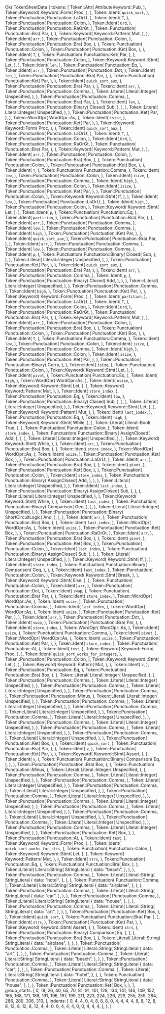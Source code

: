 Ok(
    TokenSheetData {
        tokens: [
            Token::Attr(
                AttributeKeyword::Pub,
            ),
            Token::Keyword(
                Keyword::Form(
                    Proc,
                ),
            ),
            Token::Ident(
                `quick_sort`,
            ),
            Token::Punctuation(
                Punctuation::LaOrLt,
            ),
            Token::Ident(
                `T`,
            ),
            Token::Punctuation(
                Punctuation::Colon,
            ),
            Token::Ident(
                `Ord`,
            ),
            Token::Punctuation(
                Punctuation::RaOrGt,
            ),
            Token::Punctuation(
                Punctuation::Bra(
                    Par,
                ),
            ),
            Token::Keyword(
                Keyword::Pattern(
                    Mut,
                ),
            ),
            Token::Ident(
                `arr`,
            ),
            Token::Punctuation(
                Punctuation::Colon,
            ),
            Token::Punctuation(
                Punctuation::Bra(
                    Box,
                ),
            ),
            Token::Punctuation(
                Punctuation::Colon,
            ),
            Token::Punctuation(
                Punctuation::Ket(
                    Box,
                ),
            ),
            Token::Ident(
                `T`,
            ),
            Token::Punctuation(
                Punctuation::Ket(
                    Par,
                ),
            ),
            Token::Punctuation(
                Punctuation::Colon,
            ),
            Token::Keyword(
                Keyword::Stmt(
                    Let,
                ),
            ),
            Token::Ident(
                `len`,
            ),
            Token::Punctuation(
                Punctuation::Eq,
            ),
            Token::Ident(
                `arr`,
            ),
            Token::Punctuation(
                Punctuation::Dot,
            ),
            Token::Ident(
                `len`,
            ),
            Token::Punctuation(
                Punctuation::Bra(
                    Par,
                ),
            ),
            Token::Punctuation(
                Punctuation::Ket(
                    Par,
                ),
            ),
            Token::Ident(
                `quick_sort_aux`,
            ),
            Token::Punctuation(
                Punctuation::Bra(
                    Par,
                ),
            ),
            Token::Ident(
                `arr`,
            ),
            Token::Punctuation(
                Punctuation::Comma,
            ),
            Token::Literal(
                Literal::Integer(
                    Unspecified,
                ),
            ),
            Token::Punctuation(
                Punctuation::Comma,
            ),
            Token::Punctuation(
                Punctuation::Bra(
                    Par,
                ),
            ),
            Token::Ident(
                `len`,
            ),
            Token::Punctuation(
                Punctuation::Binary(
                    Closed(
                        Sub,
                    ),
                ),
            ),
            Token::Literal(
                Literal::Integer(
                    Unspecified,
                ),
            ),
            Token::Punctuation(
                Punctuation::Ket(
                    Par,
                ),
            ),
            Token::WordOpr(
                WordOpr::As,
            ),
            Token::Ident(
                `isize`,
            ),
            Token::Punctuation(
                Punctuation::Ket(
                    Par,
                ),
            ),
            Token::Keyword(
                Keyword::Form(
                    Proc,
                ),
            ),
            Token::Ident(
                `quick_sort_aux`,
            ),
            Token::Punctuation(
                Punctuation::LaOrLt,
            ),
            Token::Ident(
                `T`,
            ),
            Token::Punctuation(
                Punctuation::Colon,
            ),
            Token::Ident(
                `Ord`,
            ),
            Token::Punctuation(
                Punctuation::RaOrGt,
            ),
            Token::Punctuation(
                Punctuation::Bra(
                    Par,
                ),
            ),
            Token::Keyword(
                Keyword::Pattern(
                    Mut,
                ),
            ),
            Token::Ident(
                `arr`,
            ),
            Token::Punctuation(
                Punctuation::Colon,
            ),
            Token::Punctuation(
                Punctuation::Bra(
                    Box,
                ),
            ),
            Token::Punctuation(
                Punctuation::Colon,
            ),
            Token::Punctuation(
                Punctuation::Ket(
                    Box,
                ),
            ),
            Token::Ident(
                `T`,
            ),
            Token::Punctuation(
                Punctuation::Comma,
            ),
            Token::Ident(
                `low`,
            ),
            Token::Punctuation(
                Punctuation::Colon,
            ),
            Token::Ident(
                `isize`,
            ),
            Token::Punctuation(
                Punctuation::Comma,
            ),
            Token::Ident(
                `high`,
            ),
            Token::Punctuation(
                Punctuation::Colon,
            ),
            Token::Ident(
                `isize`,
            ),
            Token::Punctuation(
                Punctuation::Ket(
                    Par,
                ),
            ),
            Token::Punctuation(
                Punctuation::Colon,
            ),
            Token::Keyword(
                Keyword::Stmt(
                    If,
                ),
            ),
            Token::Ident(
                `low`,
            ),
            Token::Punctuation(
                Punctuation::LaOrLt,
            ),
            Token::Ident(
                `high`,
            ),
            Token::Punctuation(
                Punctuation::Colon,
            ),
            Token::Keyword(
                Keyword::Stmt(
                    Let,
                ),
            ),
            Token::Ident(
                `p`,
            ),
            Token::Punctuation(
                Punctuation::Eq,
            ),
            Token::Ident(
                `partition`,
            ),
            Token::Punctuation(
                Punctuation::Bra(
                    Par,
                ),
            ),
            Token::Ident(
                `arr`,
            ),
            Token::Punctuation(
                Punctuation::Comma,
            ),
            Token::Ident(
                `low`,
            ),
            Token::Punctuation(
                Punctuation::Comma,
            ),
            Token::Ident(
                `high`,
            ),
            Token::Punctuation(
                Punctuation::Ket(
                    Par,
                ),
            ),
            Token::Ident(
                `quick_sort_aux`,
            ),
            Token::Punctuation(
                Punctuation::Bra(
                    Par,
                ),
            ),
            Token::Ident(
                `arr`,
            ),
            Token::Punctuation(
                Punctuation::Comma,
            ),
            Token::Ident(
                `low`,
            ),
            Token::Punctuation(
                Punctuation::Comma,
            ),
            Token::Ident(
                `p`,
            ),
            Token::Punctuation(
                Punctuation::Binary(
                    Closed(
                        Sub,
                    ),
                ),
            ),
            Token::Literal(
                Literal::Integer(
                    Unspecified,
                ),
            ),
            Token::Punctuation(
                Punctuation::Ket(
                    Par,
                ),
            ),
            Token::Ident(
                `quick_sort_aux`,
            ),
            Token::Punctuation(
                Punctuation::Bra(
                    Par,
                ),
            ),
            Token::Ident(
                `arr`,
            ),
            Token::Punctuation(
                Punctuation::Comma,
            ),
            Token::Ident(
                `p`,
            ),
            Token::Punctuation(
                Punctuation::Binary(
                    Closed(
                        Add,
                    ),
                ),
            ),
            Token::Literal(
                Literal::Integer(
                    Unspecified,
                ),
            ),
            Token::Punctuation(
                Punctuation::Comma,
            ),
            Token::Ident(
                `high`,
            ),
            Token::Punctuation(
                Punctuation::Ket(
                    Par,
                ),
            ),
            Token::Keyword(
                Keyword::Form(
                    Proc,
                ),
            ),
            Token::Ident(
                `partition`,
            ),
            Token::Punctuation(
                Punctuation::LaOrLt,
            ),
            Token::Ident(
                `T`,
            ),
            Token::Punctuation(
                Punctuation::Colon,
            ),
            Token::Ident(
                `Ord`,
            ),
            Token::Punctuation(
                Punctuation::RaOrGt,
            ),
            Token::Punctuation(
                Punctuation::Bra(
                    Par,
                ),
            ),
            Token::Keyword(
                Keyword::Pattern(
                    Mut,
                ),
            ),
            Token::Ident(
                `arr`,
            ),
            Token::Punctuation(
                Punctuation::Colon,
            ),
            Token::Punctuation(
                Punctuation::Bra(
                    Box,
                ),
            ),
            Token::Punctuation(
                Punctuation::Colon,
            ),
            Token::Punctuation(
                Punctuation::Ket(
                    Box,
                ),
            ),
            Token::Ident(
                `T`,
            ),
            Token::Punctuation(
                Punctuation::Comma,
            ),
            Token::Ident(
                `low`,
            ),
            Token::Punctuation(
                Punctuation::Colon,
            ),
            Token::Ident(
                `isize`,
            ),
            Token::Punctuation(
                Punctuation::Comma,
            ),
            Token::Ident(
                `high`,
            ),
            Token::Punctuation(
                Punctuation::Colon,
            ),
            Token::Ident(
                `isize`,
            ),
            Token::Punctuation(
                Punctuation::Ket(
                    Par,
                ),
            ),
            Token::Punctuation(
                Punctuation::Binary(
                    Curry,
                ),
            ),
            Token::Ident(
                `isize`,
            ),
            Token::Punctuation(
                Punctuation::Colon,
            ),
            Token::Keyword(
                Keyword::Stmt(
                    Let,
                ),
            ),
            Token::Ident(
                `pivot`,
            ),
            Token::Punctuation(
                Punctuation::Eq,
            ),
            Token::Ident(
                `high`,
            ),
            Token::WordOpr(
                WordOpr::As,
            ),
            Token::Ident(
                `usize`,
            ),
            Token::Keyword(
                Keyword::Stmt(
                    Let,
                ),
            ),
            Token::Keyword(
                Keyword::Pattern(
                    Mut,
                ),
            ),
            Token::Ident(
                `store_index`,
            ),
            Token::Punctuation(
                Punctuation::Eq,
            ),
            Token::Ident(
                `low`,
            ),
            Token::Punctuation(
                Punctuation::Binary(
                    Closed(
                        Sub,
                    ),
                ),
            ),
            Token::Literal(
                Literal::Integer(
                    Unspecified,
                ),
            ),
            Token::Keyword(
                Keyword::Stmt(
                    Let,
                ),
            ),
            Token::Keyword(
                Keyword::Pattern(
                    Mut,
                ),
            ),
            Token::Ident(
                `last_index`,
            ),
            Token::Punctuation(
                Punctuation::Eq,
            ),
            Token::Ident(
                `high`,
            ),
            Token::Keyword(
                Keyword::Stmt(
                    While,
                ),
            ),
            Token::Literal(
                Literal::Bool(
                    True,
                ),
            ),
            Token::Punctuation(
                Punctuation::Colon,
            ),
            Token::Ident(
                `store_index`,
            ),
            Token::Punctuation(
                Punctuation::Binary(
                    AssignClosed(
                        Add,
                    ),
                ),
            ),
            Token::Literal(
                Literal::Integer(
                    Unspecified,
                ),
            ),
            Token::Keyword(
                Keyword::Stmt(
                    While,
                ),
            ),
            Token::Ident(
                `arr`,
            ),
            Token::Punctuation(
                Punctuation::Bra(
                    Box,
                ),
            ),
            Token::Ident(
                `store_index`,
            ),
            Token::WordOpr(
                WordOpr::As,
            ),
            Token::Ident(
                `usize`,
            ),
            Token::Punctuation(
                Punctuation::Ket(
                    Box,
                ),
            ),
            Token::Punctuation(
                Punctuation::LaOrLt,
            ),
            Token::Ident(
                `arr`,
            ),
            Token::Punctuation(
                Punctuation::Bra(
                    Box,
                ),
            ),
            Token::Ident(
                `pivot`,
            ),
            Token::Punctuation(
                Punctuation::Ket(
                    Box,
                ),
            ),
            Token::Punctuation(
                Punctuation::Colon,
            ),
            Token::Ident(
                `store_index`,
            ),
            Token::Punctuation(
                Punctuation::Binary(
                    AssignClosed(
                        Add,
                    ),
                ),
            ),
            Token::Literal(
                Literal::Integer(
                    Unspecified,
                ),
            ),
            Token::Ident(
                `last_index`,
            ),
            Token::Punctuation(
                Punctuation::Binary(
                    AssignClosed(
                        Sub,
                    ),
                ),
            ),
            Token::Literal(
                Literal::Integer(
                    Unspecified,
                ),
            ),
            Token::Keyword(
                Keyword::Stmt(
                    While,
                ),
            ),
            Token::Ident(
                `last_index`,
            ),
            Token::Punctuation(
                Punctuation::Binary(
                    Comparison(
                        Geq,
                    ),
                ),
            ),
            Token::Literal(
                Literal::Integer(
                    Unspecified,
                ),
            ),
            Token::Punctuation(
                Punctuation::Binary(
                    ShortCircuitLogic(
                        And,
                    ),
                ),
            ),
            Token::Ident(
                `arr`,
            ),
            Token::Punctuation(
                Punctuation::Bra(
                    Box,
                ),
            ),
            Token::Ident(
                `last_index`,
            ),
            Token::WordOpr(
                WordOpr::As,
            ),
            Token::Ident(
                `usize`,
            ),
            Token::Punctuation(
                Punctuation::Ket(
                    Box,
                ),
            ),
            Token::Punctuation(
                Punctuation::RaOrGt,
            ),
            Token::Ident(
                `arr`,
            ),
            Token::Punctuation(
                Punctuation::Bra(
                    Box,
                ),
            ),
            Token::Ident(
                `pivot`,
            ),
            Token::Punctuation(
                Punctuation::Ket(
                    Box,
                ),
            ),
            Token::Punctuation(
                Punctuation::Colon,
            ),
            Token::Ident(
                `last_index`,
            ),
            Token::Punctuation(
                Punctuation::Binary(
                    AssignClosed(
                        Sub,
                    ),
                ),
            ),
            Token::Literal(
                Literal::Integer(
                    Unspecified,
                ),
            ),
            Token::Keyword(
                Keyword::Stmt(
                    If,
                ),
            ),
            Token::Ident(
                `store_index`,
            ),
            Token::Punctuation(
                Punctuation::Binary(
                    Comparison(
                        Geq,
                    ),
                ),
            ),
            Token::Ident(
                `last_index`,
            ),
            Token::Punctuation(
                Punctuation::Colon,
            ),
            Token::Keyword(
                Keyword::Stmt(
                    Break,
                ),
            ),
            Token::Keyword(
                Keyword::Stmt(
                    Else,
                ),
            ),
            Token::Punctuation(
                Punctuation::Colon,
            ),
            Token::Ident(
                `arr`,
            ),
            Token::Punctuation(
                Punctuation::Dot,
            ),
            Token::Ident(
                `swap`,
            ),
            Token::Punctuation(
                Punctuation::Bra(
                    Par,
                ),
            ),
            Token::Ident(
                `store_index`,
            ),
            Token::WordOpr(
                WordOpr::As,
            ),
            Token::Ident(
                `usize`,
            ),
            Token::Punctuation(
                Punctuation::Comma,
            ),
            Token::Ident(
                `last_index`,
            ),
            Token::WordOpr(
                WordOpr::As,
            ),
            Token::Ident(
                `usize`,
            ),
            Token::Punctuation(
                Punctuation::Ket(
                    Par,
                ),
            ),
            Token::Ident(
                `arr`,
            ),
            Token::Punctuation(
                Punctuation::Dot,
            ),
            Token::Ident(
                `swap`,
            ),
            Token::Punctuation(
                Punctuation::Bra(
                    Par,
                ),
            ),
            Token::Ident(
                `store_index`,
            ),
            Token::WordOpr(
                WordOpr::As,
            ),
            Token::Ident(
                `usize`,
            ),
            Token::Punctuation(
                Punctuation::Comma,
            ),
            Token::Ident(
                `pivot`,
            ),
            Token::WordOpr(
                WordOpr::As,
            ),
            Token::Ident(
                `usize`,
            ),
            Token::Punctuation(
                Punctuation::Ket(
                    Par,
                ),
            ),
            Token::Ident(
                `store_index`,
            ),
            Token::Punctuation(
                Punctuation::At,
            ),
            Token::Ident(
                `test`,
            ),
            Token::Keyword(
                Keyword::Form(
                    Proc,
                ),
            ),
            Token::Ident(
                `quick_sort_works_for_integers`,
            ),
            Token::Punctuation(
                Punctuation::Colon,
            ),
            Token::Keyword(
                Keyword::Stmt(
                    Let,
                ),
            ),
            Token::Keyword(
                Keyword::Pattern(
                    Mut,
                ),
            ),
            Token::Ident(
                `v`,
            ),
            Token::Punctuation(
                Punctuation::Eq,
            ),
            Token::Punctuation(
                Punctuation::Bra(
                    Box,
                ),
            ),
            Token::Literal(
                Literal::Integer(
                    Unspecified,
                ),
            ),
            Token::Punctuation(
                Punctuation::Comma,
            ),
            Token::Literal(
                Literal::Integer(
                    Unspecified,
                ),
            ),
            Token::Punctuation(
                Punctuation::Comma,
            ),
            Token::Literal(
                Literal::Integer(
                    Unspecified,
                ),
            ),
            Token::Punctuation(
                Punctuation::Comma,
            ),
            Token::Punctuation(
                Punctuation::Minus,
            ),
            Token::Literal(
                Literal::Integer(
                    Unspecified,
                ),
            ),
            Token::Punctuation(
                Punctuation::Comma,
            ),
            Token::Literal(
                Literal::Integer(
                    Unspecified,
                ),
            ),
            Token::Punctuation(
                Punctuation::Comma,
            ),
            Token::Literal(
                Literal::Integer(
                    Unspecified,
                ),
            ),
            Token::Punctuation(
                Punctuation::Comma,
            ),
            Token::Literal(
                Literal::Integer(
                    Unspecified,
                ),
            ),
            Token::Punctuation(
                Punctuation::Comma,
            ),
            Token::Literal(
                Literal::Integer(
                    Unspecified,
                ),
            ),
            Token::Punctuation(
                Punctuation::Comma,
            ),
            Token::Literal(
                Literal::Integer(
                    Unspecified,
                ),
            ),
            Token::Punctuation(
                Punctuation::Comma,
            ),
            Token::Literal(
                Literal::Integer(
                    Unspecified,
                ),
            ),
            Token::Punctuation(
                Punctuation::Ket(
                    Box,
                ),
            ),
            Token::Ident(
                `quick_sort`,
            ),
            Token::Punctuation(
                Punctuation::Bra(
                    Par,
                ),
            ),
            Token::Ident(
                `v`,
            ),
            Token::Punctuation(
                Punctuation::Ket(
                    Par,
                ),
            ),
            Token::Keyword(
                Keyword::Stmt(
                    Assert,
                ),
            ),
            Token::Ident(
                `v`,
            ),
            Token::Punctuation(
                Punctuation::Binary(
                    Comparison(
                        Eq,
                    ),
                ),
            ),
            Token::Punctuation(
                Punctuation::Bra(
                    Box,
                ),
            ),
            Token::Punctuation(
                Punctuation::Minus,
            ),
            Token::Literal(
                Literal::Integer(
                    Unspecified,
                ),
            ),
            Token::Punctuation(
                Punctuation::Comma,
            ),
            Token::Literal(
                Literal::Integer(
                    Unspecified,
                ),
            ),
            Token::Punctuation(
                Punctuation::Comma,
            ),
            Token::Literal(
                Literal::Integer(
                    Unspecified,
                ),
            ),
            Token::Punctuation(
                Punctuation::Comma,
            ),
            Token::Literal(
                Literal::Integer(
                    Unspecified,
                ),
            ),
            Token::Punctuation(
                Punctuation::Comma,
            ),
            Token::Literal(
                Literal::Integer(
                    Unspecified,
                ),
            ),
            Token::Punctuation(
                Punctuation::Comma,
            ),
            Token::Literal(
                Literal::Integer(
                    Unspecified,
                ),
            ),
            Token::Punctuation(
                Punctuation::Comma,
            ),
            Token::Literal(
                Literal::Integer(
                    Unspecified,
                ),
            ),
            Token::Punctuation(
                Punctuation::Comma,
            ),
            Token::Literal(
                Literal::Integer(
                    Unspecified,
                ),
            ),
            Token::Punctuation(
                Punctuation::Comma,
            ),
            Token::Literal(
                Literal::Integer(
                    Unspecified,
                ),
            ),
            Token::Punctuation(
                Punctuation::Comma,
            ),
            Token::Literal(
                Literal::Integer(
                    Unspecified,
                ),
            ),
            Token::Punctuation(
                Punctuation::Ket(
                    Box,
                ),
            ),
            Token::Punctuation(
                Punctuation::At,
            ),
            Token::Ident(
                `test`,
            ),
            Token::Keyword(
                Keyword::Form(
                    Proc,
                ),
            ),
            Token::Ident(
                `quick_sort_works_for_strs`,
            ),
            Token::Punctuation(
                Punctuation::Colon,
            ),
            Token::Keyword(
                Keyword::Stmt(
                    Let,
                ),
            ),
            Token::Keyword(
                Keyword::Pattern(
                    Mut,
                ),
            ),
            Token::Ident(
                `strs`,
            ),
            Token::Punctuation(
                Punctuation::Eq,
            ),
            Token::Punctuation(
                Punctuation::Bra(
                    Box,
                ),
            ),
            Token::Literal(
                Literal::String(
                    StringLiteral {
                        data: "beach",
                    },
                ),
            ),
            Token::Punctuation(
                Punctuation::Comma,
            ),
            Token::Literal(
                Literal::String(
                    StringLiteral {
                        data: "hotel",
                    },
                ),
            ),
            Token::Punctuation(
                Punctuation::Comma,
            ),
            Token::Literal(
                Literal::String(
                    StringLiteral {
                        data: "airplane",
                    },
                ),
            ),
            Token::Punctuation(
                Punctuation::Comma,
            ),
            Token::Literal(
                Literal::String(
                    StringLiteral {
                        data: "car",
                    },
                ),
            ),
            Token::Punctuation(
                Punctuation::Comma,
            ),
            Token::Literal(
                Literal::String(
                    StringLiteral {
                        data: "house",
                    },
                ),
            ),
            Token::Punctuation(
                Punctuation::Comma,
            ),
            Token::Literal(
                Literal::String(
                    StringLiteral {
                        data: "art",
                    },
                ),
            ),
            Token::Punctuation(
                Punctuation::Ket(
                    Box,
                ),
            ),
            Token::Ident(
                `quick_sort`,
            ),
            Token::Punctuation(
                Punctuation::Bra(
                    Par,
                ),
            ),
            Token::Ident(
                `strs`,
            ),
            Token::Punctuation(
                Punctuation::Ket(
                    Par,
                ),
            ),
            Token::Keyword(
                Keyword::Stmt(
                    Assert,
                ),
            ),
            Token::Ident(
                `strs`,
            ),
            Token::Punctuation(
                Punctuation::Binary(
                    Comparison(
                        Eq,
                    ),
                ),
            ),
            Token::Punctuation(
                Punctuation::Bra(
                    Box,
                ),
            ),
            Token::Literal(
                Literal::String(
                    StringLiteral {
                        data: "airplane",
                    },
                ),
            ),
            Token::Punctuation(
                Punctuation::Comma,
            ),
            Token::Literal(
                Literal::String(
                    StringLiteral {
                        data: "art",
                    },
                ),
            ),
            Token::Punctuation(
                Punctuation::Comma,
            ),
            Token::Literal(
                Literal::String(
                    StringLiteral {
                        data: "beach",
                    },
                ),
            ),
            Token::Punctuation(
                Punctuation::Comma,
            ),
            Token::Literal(
                Literal::String(
                    StringLiteral {
                        data: "car",
                    },
                ),
            ),
            Token::Punctuation(
                Punctuation::Comma,
            ),
            Token::Literal(
                Literal::String(
                    StringLiteral {
                        data: "hotel",
                    },
                ),
            ),
            Token::Punctuation(
                Punctuation::Comma,
            ),
            Token::Literal(
                Literal::String(
                    StringLiteral {
                        data: "house",
                    },
                ),
            ),
            Token::Punctuation(
                Punctuation::Ket(
                    Box,
                ),
            ),
        ],
        group_starts: [
            0,
            18,
            26,
            40,
            65,
            70,
            81,
            91,
            101,
            128,
            134,
            141,
            146,
            149,
            152,
            165,
            168,
            171,
            188,
            191,
            196,
            197,
            199,
            211,
            223,
            224,
            226,
            229,
            255,
            259,
            284,
            286,
            289,
            306,
            310,
        ],
        indents: [
            0,
            4,
            4,
            0,
            4,
            8,
            8,
            8,
            0,
            4,
            4,
            4,
            4,
            8,
            8,
            12,
            8,
            8,
            12,
            8,
            12,
            8,
            12,
            4,
            4,
            0,
            0,
            4,
            4,
            4,
            0,
            0,
            4,
            4,
            4,
        ],
    },
)